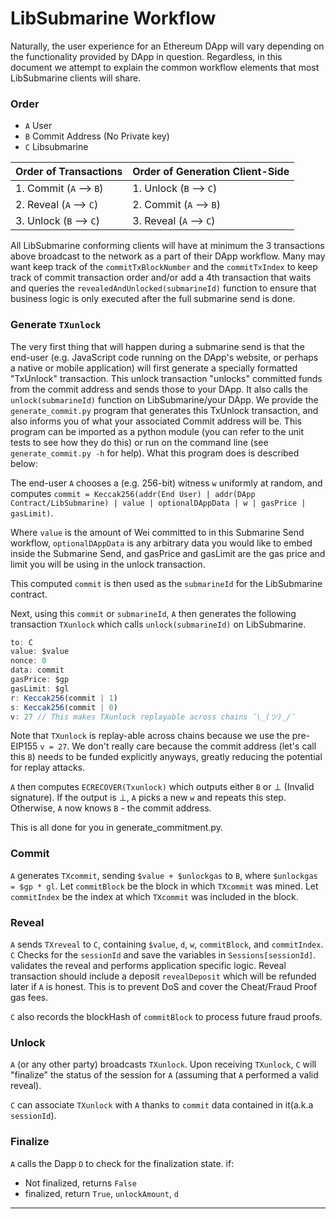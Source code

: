# LibSubmarine Workflow

Naturally, the user experience for an Ethereum DApp will vary depending on the functionality provided by DApp in question. Regardless, in this document we attempt to explain the common workflow elements that most LibSubmarine clients will share.

### Order

- `A` User
- `B` Commit Address (No Private key)
- `C` Libsubmarine

|Order of Transactions | Order of Generation Client-Side|
| --- | --- |
| 1. Commit (`A` --> `B`) | 1. Unlock (`B` --> `C`) |
| 2. Reveal (`A` --> `C`) | 2. Commit (`A` --> `B`) |
| 3. Unlock (`B` --> `C`) | 3. Reveal (`A` --> `C`) |

All LibSubmarine conforming clients will have at minimum the 3 transactions above broadcast to the network as a part of their DApp workflow. Many may want keep track of the `commitTxBlockNumber` and the `commitTxIndex` to keep track of commit transaction order and/or add a 4th transaction that waits and queries the `revealedAndUnlocked(submarineId)` function to ensure that business logic is only executed after the full submarine send is done.

### Generate `TXunlock`

The very first thing that will happen during a submarine send is that the end-user (e.g. JavaScript code running on the DApp's website, or perhaps a native or mobile application) will first generate a specially formatted "TxUnlock" transaction. This unlock transaction "unlocks" committed funds from the commit address and sends those to your DApp. It also calls the `unlock(submarineId)` function on LibSubmarine/your DApp. We provide the `generate_commit.py` program that generates this TxUnlock transaction, and also informs you of what your associated Commit address will be. This program can be imported as a python module (you can refer to the unit tests to see how they do this) or run on the command line (see `generate_commit.py -h` for help). What this program does is described below:

The end-user `A` chooses a (e.g. 256-bit) witness `w` uniformly at random, and computes
`commit = Keccak256(addr(End User) | addr(DApp Contract/LibSubmarine) | value | optionalDAppData | w | gasPrice | gasLimit)`.

Where `value` is the amount of Wei committed to in this Submarine Send workflow, `optionalDAppData` is any arbitrary data you would like to embed inside the Submarine Send, and gasPrice and gasLimit are the gas price and limit you will be using in the unlock transaction.

This computed `commit` is then used as the `submarineId` for the LibSubmarine contract.

Next, using this `commit` or `submarineId`, `A` then generates the following transaction `TXunlock` which calls `unlock(submarineId)` on LibSubmarine.

```javascript
to: C
value: $value
nonce: 0
data: commit
gasPrice: $gp
gasLimit: $gl
r: Keccak256(commit | 1)
s: Keccak256(commit | 0)
v: 27 // This makes TXunlock replayable across chains ¯\_(ツ)_/¯
```

Note that `TXunlock` is replay-able across chains because we use the pre-EIP155 `v = 27`. We don't really care because the commit address (let's call this `B`) needs to be funded explicitly anyways, greatly reducing the potential for replay attacks.

`A` then computes `ECRECOVER(Txunlock)` which outputs either `B` or ⊥ (Invalid signature). If the output is ⊥, `A` picks a new `w` and repeats this step. Otherwise, `A` now knows `B` - the commit address.

This is all done for you in generate_commitment.py.

### Commit

`A` generates `TXcommit`, sending `$value + $unlockgas` to `B`, where `$unlockgas = $gp * gl`.
Let `commitBlock` be the block in which `TXcommit` was mined. Let `commitIndex` be the index at which `TXcommit` was included in the block.

### Reveal

`A` sends `TXreveal` to `C`, containing `$value`, `d`, `w`, `commitBlock`, and `commitIndex`.
`C` Checks for the `sessionId` and save the variables in `Sessions[sessionId]`. validates the reveal and performs application specific logic.
Reveal transaction should include a deposit `revealDeposit` which will be refunded later if `A` is honest. This is to prevent DoS and cover the Cheat/Fraud Proof gas fees.

`C` also records the blockHash of `commitBlock` to process future fraud proofs.

### Unlock

`A` (or any other party) broadcasts `TXunlock`. Upon receiving `TXunlock`, `C` will "finalize" the status of the session for `A` (assuming that `A` performed a valid reveal).

`C` can associate `TXunlock` with `A` thanks to `commit` data contained in it(a.k.a `sessionId`).

### Finalize
`A` calls the Dapp `D` to check for the finalization state. if:
- Not finalized, returns `False`
- finalized, return `True`, `unlockAmount`, `d`

-------


